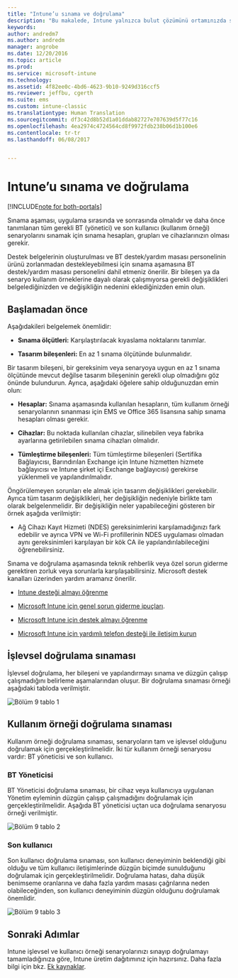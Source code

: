 ```yaml
---
title: "Intune’u sınama ve doğrulama"
description: "Bu makalede, Intune yalnızca bulut çözümünü ortamınızda sınarken ve doğrularken göz önünde bulundurmanız gereken tüm ayrıntılar sağlanır."
keywords: 
author: andredm7
ms.author: andredm
manager: angrobe
ms.date: 12/20/2016
ms.topic: article
ms.prod: 
ms.service: microsoft-intune
ms.technology: 
ms.assetid: 4f82ee0c-4bd6-4623-9b10-9249d316ccf5
ms.reviewer: jeffbu, cgerth
ms.suite: ems
ms.custom: intune-classic
ms.translationtype: Human Translation
ms.sourcegitcommit: df3c42d8b52d1a01ddab82727e707639d5f77c16
ms.openlocfilehash: 4ea2974c4724564cd8f9972fdb238b06d1b100e6
ms.contentlocale: tr-tr
ms.lasthandoff: 06/08/2017


---
```


# <a name="intune-testing-and-validation"></a>Intune’u sınama ve doğrulama

[!INCLUDE[note for both-portals](./includes/note-for-both-portals.md)]

Sınama aşaması, uygulama sırasında ve sonrasında olmalıdır ve daha önce tanımlanan tüm gerekli BT (yönetici) ve son kullanıcı (kullanım örneği) senaryolarını sınamak için sınama hesapları, grupları ve cihazlarınızın olması gerekir.

Destek belgelerinin oluşturulması ve BT destek/yardım masası personelinin ürünü zorlanmadan destekleyebilmesi için sınama aşamasına BT destek/yardım masası personelini dahil etmeniz önerilir. Bir bileşen ya da senaryo kullanım örneklerine dayalı olarak çalışmıyorsa gerekli değişiklikleri belgelediğinizden ve değişikliğin nedenini eklediğinizden emin olun.

## <a name="before-you-begin"></a>Başlamadan önce

Aşağıdakileri belgelemek önemlidir:

-   **Sınama ölçütleri:** Karşılaştırılacak kıyaslama noktalarını tanımlar.

-   **Tasarım bileşenleri:** En az 1 sınama ölçütünde bulunmalıdır.

Bir tasarım bileşeni, bir gereksinim veya senaryoya uygun en az 1 sınama ölçütünde mevcut değilse tasarım bileşeninin gerekli olup olmadığını göz önünde bulundurun. Ayrıca, aşağıdaki öğelere sahip olduğunuzdan emin olun:

-   **Hesaplar:** Sınama aşamasında kullanılan hesapların, tüm kullanım örneği senaryolarının sınanması için EMS ve Office 365 lisansına sahip sınama hesapları olması gerekir.

-   **Cihazlar:** Bu noktada kullanılan cihazlar, silinebilen veya fabrika ayarlarına getirilebilen sınama cihazları olmalıdır.

-   **Tümleştirme bileşenleri:** Tüm tümleştirme bileşenleri (Sertifika Bağlayıcısı, Barındırılan Exchange için Intune hizmetten hizmete bağlayıcısı ve Intune şirket içi Exchange bağlayıcısı) gerekirse yüklenmeli ve yapılandırılmalıdır.

Öngörülemeyen sorunları ele almak için tasarım değişiklikleri gerekebilir. Ayrıca tüm tasarım değişiklikleri, her değişikliğin nedeniyle birlikte tam olarak belgelenmelidir. Bir değişikliğin neler yapabileceğini gösteren bir örnek aşağıda verilmiştir:

-   Ağ Cihazı Kayıt Hizmeti (NDES) gereksinimlerini karşılamadığınızı fark edebilir ve ayrıca VPN ve Wi-Fi profillerinin NDES uygulaması olmadan aynı gereksinimleri karşılayan bir kök CA ile yapılandırılabileceğini öğrenebilirsiniz.

Sınama ve doğrulama aşamasında teknik rehberlik veya özel sorun giderme gerektiren zorluk veya sorunlarla karşılaşabilirsiniz. Microsoft destek kanalları üzerinden yardım aramanız önerilir.

-   [Intune desteği almayı öğrenme](/intune-classic/troubleshoot/how-to-get-support-for-microsoft-intune)

-   [Microsoft Intune için genel sorun giderme ipuçları](/intune-classic/troubleshoot/general-troubleshooting-tips-for-microsoft-intune).

-   [Microsoft Intune için destek almayı öğrenme](/intune-classic/troubleshoot/how-to-get-support-for-microsoft-intune)

-   [Microsoft Intune için yardımlı telefon desteği ile iletişim kurun](/intune-classic/troubleshoot/contact-assisted-phone-support-for-microsoft-intune)

## <a name="functional-validation-testing"></a>İşlevsel doğrulama sınaması

İşlevsel doğrulama, her bileşeni ve yapılandırmayı sınama ve düzgün çalışıp çalışmadığını belirleme aşamalarından oluşur. Bir doğrulama sınaması örneği aşağıdaki tabloda verilmiştir.

![Bölüm 9 tablo 1](./media/section-9-image-1-table.PNG)

## <a name="use-case-validation-testing"></a>Kullanım örneği doğrulama sınaması

Kullanım örneği doğrulama sınaması, senaryoların tam ve işlevsel olduğunu doğrulamak için gerçekleştirilmelidir. İki tür kullanım örneği senaryosu vardır: BT yöneticisi ve son kullanıcı.

### <a name="it-admin"></a>BT Yöneticisi

BT Yöneticisi doğrulama sınaması, bir cihaz veya kullanıcıya uygulanan Yönetim eyleminin düzgün çalışıp çalışmadığını doğrulamak için gerçekleştirilmelidir. Aşağıda BT yöneticisi uçtan uca doğrulama senaryosu örneği verilmiştir.

![Bölüm 9 tablo 2](./media/section-9-image-2-table.PNG)

### <a name="end-user"></a>Son kullanıcı

Son kullanıcı doğrulama sınaması, son kullanıcı deneyiminin beklendiği gibi olduğu ve tüm kullanıcı iletişimlerinde düzgün biçimde sunulduğunu doğrulamak için gerçekleştirilmelidir. Doğrulama hatası, daha düşük benimseme oranlarına ve daha fazla yardım masası çağrılarına neden olabileceğinden, son kullanıcı deneyiminin düzgün olduğunu doğrulamak önemlidir.

![Bölüm 9 tablo 3](./media/section-9-image-3-table.PNG)

## <a name="next-steps"></a>Sonraki Adımlar

Intune işlevsel ve kullanıcı örneği senaryolarınızı sınayıp doğrulamayı tamamladığınıza göre, Intune üretim dağıtımınız için hazırsınız. Daha fazla bilgi için bkz. [Ek kaynaklar](planning-guide-resources.md).

